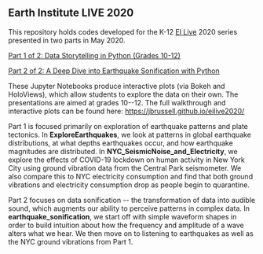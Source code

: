 ## Earth Institute LIVE 2020
This repository holds codes developed for the K-12 [EI Live](https://www.earth.columbia.edu/videos/channel/k12-education) 2020 series presented in two parts in May 2020. 

[Part 1 of 2: Data Storytelling in Python (Grades 10-12)](https://www.earth.columbia.edu/videos/view/part-1-of-2-data-storytelling-in-python-grades-10-12)

[Part 2 of 2: A Deep Dive into Earthquake Sonification with Python](https://www.earth.columbia.edu/videos/view/part-2-of-2-a-deep-dive-into-earthquake-sonification-with-python-grades-10-12)

These Jupyter Notebooks produce interactive plots (via Bokeh and HoloViews), which allow students to explore the data on their own. The presentations are aimed at grades 10--12. The full walkthrough and interactive plots can be found here: https://jbrussell.github.io/eilive2020/

Part 1 is focused primarily on exploration of earthquake patterns and plate tectonics. In **ExploreEarthquakes**, we look at patterns in global earthquake distributions, at what depths earthquakes occur, and how earthquake magnitudes are distributed. In **NYC_SeismicNoise_and_Electricity**, we explore the effects of COVID-19 lockdown on human activity in New York City using ground vibration data from the Central Park seismometer. We also compare this to NYC electricity consumption and find that both ground vibrations and electricity consumption drop as people begin to quarantine.

Part 2 focuses on data sonification -- the transformation of data into audible sound, which augments our ability to perceive patterns in complex data. In **earthquake_sonification**, we start off with simple waveform shapes in order to build intuition about how the frequency and amplitude of a wave alters what we hear. We then move on to listening to earthquakes as well as the NYC ground vibrations from Part 1.

